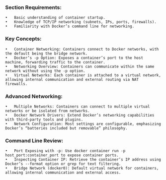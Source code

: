 ### Section Requirements:
	•	Basic understanding of container startup.
	•	Knowledge of TCP/IP networking (subnets, IPs, ports, firewalls).
	•	Familiarity with Docker’s command line for networking.
### Key Concepts:
	•	Container Networking: Containers connect to Docker networks, with the default being the bridge network.
	•	Docker’s -p Option: Exposes a container’s port to the host machine, forwarding traffic to the container.
	•	Networking Overview: Containers can communicate within the same network without using the -p option.
	•	Virtual Networks: Each container is attached to a virtual network, allowing internal communication and external routing via NAT firewalls.
### Advanced Networking:
	•	Multiple Networks: Containers can connect to multiple virtual networks or be isolated from networks.
	•	Docker Network Drivers: Extend Docker’s networking capabilities with third-party tools and plugins.
	•	Network Configuration: Most settings are configurable, emphasizing Docker’s “batteries included but removable” philosophy.
### Command Line Review:
	•	Port Exposing with -p: Use docker container run -p host_port:container_port to expose container ports.
	•	Inspecting Container IP: Retrieve the container’s IP address using Docker’s --format option or grep for text filtering.
	•	Bridge Network (docker0): Default virtual network for containers, allowing internal communication and external access.
